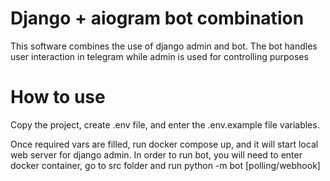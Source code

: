 # Django + aiogram bot combination

This software combines the use of django admin and bot. The bot handles user interaction in telegram while admin is used for controlling purposes

# How to use

Copy the project, create .env file, and enter the .env.example file variables.

Once required vars are filled, run docker compose up, and it will start local web server for django admin.
In order to run bot, you will need to enter docker container, go to src folder and run python -m bot [polling/webhook]
